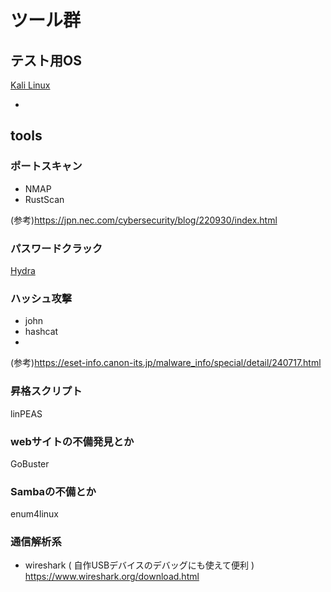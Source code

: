 # ツール群

## テスト用OS
[Kali Linux](https://www.kali.org/)
 - []()

## tools
### ポートスキャン
  - NMAP
  - RustScan

(参考)https://jpn.nec.com/cybersecurity/blog/220930/index.html

### パスワードクラック
[Hydra](https://www.kali.org/tools/hydra/)

### ハッシュ攻撃
  - john
  - hashcat
  - 
(参考)https://eset-info.canon-its.jp/malware_info/special/detail/240717.html

### 昇格スクリプト
linPEAS

### webサイトの不備発見とか
GoBuster

### Sambaの不備とか
enum4linux

### 通信解析系
 - wireshark ( 自作USBデバイスのデバッグにも使えて便利 )
 https://www.wireshark.org/download.html
